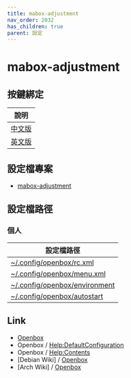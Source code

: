 ```yaml
---
title: mabox-adjustment
nav_order: 2032
has_children: true
parent: 設定
---
```



# mabox-adjustment


## 按鍵綁定

| 說明 |
| --- |
| [中文版](https://samwhelp.github.io/note-about-mabox/read/config/mabox-adjustment/keybind.html) |
| [英文版](https://github.com/samwhelp/mabox-adjustment/blob/main/project/mabox-adjustment-core/mabox-adjustment/asset/overlay/etc/skel/.config/openbox/helper/share/doc/spec-keybind.md) |


## 設定檔專案

* [mabox-adjustment](https://github.com/samwhelp/mabox-adjustment/tree/main/project/mabox-adjustment-core/mabox-adjustment/asset/overlay/etc/skel/.config/openbox/)


## 設定檔路徑

### 個人

| 設定檔路徑 |
| --- |
| [~/.config/openbox/rc.xml](https://github.com/samwhelp/mabox-adjustment/tree/main/project/mabox-adjustment-core/mabox-adjustment/asset/overlay/etc/skel/.config/openbox/rc.xml) |
| [~/.config/openbox/menu.xml](https://github.com/samwhelp/mabox-adjustment/tree/main/project/mabox-adjustment-core/mabox-adjustment/asset/overlay/etc/skel/.config/openbox/menu.xml) |
| [~/.config/openbox/environment](https://github.com/samwhelp/mabox-adjustment/tree/main/project/mabox-adjustment-core/mabox-adjustment/asset/overlay/etc/skel/.config/openbox/environment) |
| [~/.config/openbox/autostart](https://github.com/samwhelp/mabox-adjustment/tree/main/project/mabox-adjustment-core/mabox-adjustment/asset/overlay/etc/skel/.config/openbox/autostart) |


## Link

* [Openbox](http://openbox.org/)
* Openbox / [Help:DefaultConfiguration](http://openbox.org/wiki/Help:DefaultConfiguration)
* Openbox / [Help:Contents](http://openbox.org/wiki/Help:Contents)
* [Debian Wiki] / [Openbox](https://wiki.debian.org/Openbox)
* [Arch Wiki] / [Openbox](https://wiki.archlinux.org/title/openbox)
